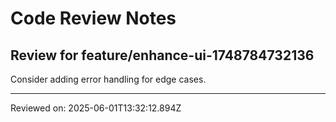 # Code Review Notes

## Review for feature/enhance-ui-1748784732136

Consider adding error handling for edge cases.

---
Reviewed on: 2025-06-01T13:32:12.894Z